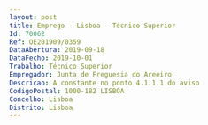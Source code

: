 ```yaml
--- 
layout: post
title: Emprego - Lisboa - Técnico Superior
Id: 70062
Ref: OE201909/0359
DataAbertura: 2019-09-18
DataFecho: 2019-10-01
Trabalho: Técnico Superior
Empregador: Junta de Freguesia do Areeiro
Descricao: A constante no ponto 4.1.1.1 do aviso
CodigoPostal: 1000-182 LISBOA
Concelho: Lisboa
Distrito: Lisboa
--- 
```

